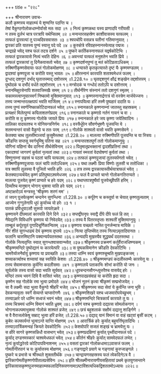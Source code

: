 +++
title = "२२८"

+++
श्रीनारायण उवाच-  
कलौ कृष्णस्य माहात्म्यं ये शृण्वन्ति पठन्ति च ।  
तेषां वैकुण्ठगोलोकधाम्नोर्वासो मतः सदा ॥१ ॥
नित्यं कृष्णकथा यस्य प्राणादपि गरीयसी ।  
न तस्य दुर्लभं चात्र परत्रापि यथेप्सितम् ॥२ ॥
मन्वन्तरसहस्रेण काशीवासस्य यत्फलम् ।  
तत्फलं द्वारवत्यां तु पञ्चदिवसवासतः ॥३ ॥
श्वपचोपि वसन्नत्र यतीनां गतिमाप्नुयात् ।  
द्वारकां प्रति यातस्य पुण्यं स्यात्तु पदे पदे ॥४ ॥
कुरुक्षेत्रे रविग्रहस्नानस्येत्याह पद्मजः ।  
चन्द्रग्रहे भवेद् यश्च फलं तदत्र दर्शने ॥५ ॥
पुष्करे कार्तिकस्नानफलं यद्वर्षकोटिभिः ।  
तत्फलं द्वारकावासे नित्यं भवति देहिनः ॥६ ॥
अवन्त्यां यत्फलं मनुशतेन भवति प्रिये ।  
तत्फलं द्वारकायां तु दिनैकवासतो भवेत् ॥७ ॥
कृष्णदर्शनपुण्यं तु मतं कोटिव्रताऽधिकम् ।  
रुक्मिणीकृष्णसेवायाः फलं गोलोकमोक्षणम् ॥८ ॥
धन्यास्ते कृतकृत्यास्ते दृष्टं यैः कृष्णमण्डलम् ।  
द्वादश्यां कृष्णपूजा च करोति यस्तु भावतः ॥५ ॥
क्षीरस्नानं कारयति शताश्वमेधजं फलम् ।  
दुग्धाद् दशगुणं दर्भाद् घृतात्तस्माद् दशोत्तरम् ॥1.228.१० ॥
घृताद्दशगुणं क्षौद्रं शङ्खेन तद्दशोत्तरम् ।  
पुष्पोदकं च दर्भोदं वर्धते तद्दशोत्तरम् ॥१ १॥
मन्त्रोदकं च गन्धोदं ततोऽपि च दशोत्तरम् ।  
स्नानमिक्षुरसेनापि शतवाजिमखैः समम् ॥१ २॥
तीर्थनीरेण संस्नानं ततो दशगुणं स्मृतम् ।  
सकामस्त्वाप्नुयात्स्वर्गं निष्कामो मुक्तिमाप्नुयात् ॥१३ ॥
कृष्णस्नानार्द्रगात्रं यो वस्त्रेण मार्जयेज्जनः ।  
तस्य जन्मान्तरलक्षपापं भवति मार्जितम् ॥१ ४॥
स्नापयित्वा हरिं तस्मै पुष्पहारं ददाति यः ।  
तस्य पुण्यं स्वर्णनिष्काकोटिदानफलं भवेत् ॥१५॥
स्नानकाले कृष्णनाम्नां जातस्तु सहस्रकम् ।  
प्रत्यक्षरं मिलेत्पुण्यं कपिलाशतगोप्रदम् ॥१६॥
स्नानकाले च कृष्णाग्रे नर्तनं गायनं च वा ।  
करोति स तु कृष्णस्य गोलोके जायते प्रियः ॥१७॥
स्नानकाले हरे जय कृष्णा जयेतिवादिनः ।  
तालिका वादयतश्च न योनियन्त्रनिर्गमः ॥१८॥
वस्त्रैर्धूपेन सौवर्णभूषणैः पूजयन्ति ये ।  
शतमन्वन्तरं वासो वैकुण्ठे च ततः परम् ॥१९॥
गोलोके शाश्वतो वासो भवति कृष्णसेवने ।  
केतक्या चाथ तुलसीमञ्जर्या कुसुमैस्तथा ॥1.228.२० ॥
मालत्या रुक्मिणीपतिं पूजयन्ति च या स्त्रियः ।  
क्रीडन्ति सप्तसु स्वर्गभूमिषु पतिना सह ॥२१ ॥
मन्वन्तरशतपूर्णं ततो गोलोकमाप्नुयुः ।  
योगिनां यज्ञिनां चैव दानिनां तीर्थसेविनाम् ॥२२॥
पितृमातृप्रभक्तानां द्वादशीव्रतिनां तथा ।  
एकादश्यां जागरणं कुर्वतां नृत्यतां तथा ॥२३॥
गायतां स्मरतां वेदघोषणां कुर्वतां तथा ।  
विष्णुनाम्नां सहस्रं च पठतां चापि यत्फलम् ॥२४॥
तत्फलं कृष्णपूजायां तुलस्यर्पणतो भवेत् ।  
रुक्मिणीकृष्णपूजायाः फलं चापि ततोऽधिकम् ॥२५॥
यथा लक्ष्मीः प्रिया विष्णोः तुलसी च ततोधिका ।  
यत्र क्वापि तुलस्या वै पूजितो भवति हरिः ॥२६ ॥
तत्र तस्य द्वारकायास्तीर्थयात्राफलं भवेत् ।  
केतक्याऽप्यर्चयेत् कृष्णं प्रतिपुष्पाऽश्वमेधजम् ॥२७॥
फलं वै प्राप्यते चान्ते गोलोकगतिराप्यते ।  
मालत्या पूजयेत् कृष्णं प्राप्यते च हरेः पदम् ॥२८॥
यथाप्तपत्रपुष्पैर्वा पूजयेच्छ्रीपतिं हरिम् ।  
दिव्याँश्च मानुषान् भोगान् भुक्त्वा याति हरेः पदम् ॥२९।  
अष्टाक्षरोऽयं मन्त्रस्तु 'श्रीकृष्णः शरणं मम' ।  
तं जपन् पूजयेत्कृष्णं चन्दनेन सुगन्धिना ॥1.228.३० ॥
कर्पूरेण च कस्तूर्या स चेयात् कृष्णतुल्यताम् ।  
आज्येन गुग्गुलेनापि धूपं कुर्याच्च यो हरेः ॥३ १ ।  
पातकं प्रविधूयाऽसौ सुरूपो जायतेऽक्षरे ।  
कृष्णायने दीपमालां कारयति दिने दिने ॥३२॥
सप्तद्वीपनृपः स्याद्वै दीपे दीपे फलं हि तत् ।  
नैवेद्यानि विविधानि कृष्णाय यो निवेदयेत् ॥३३॥
तस्य वै पितरस्तृप्ताः शाश्वतीं मुक्तिमाप्नुयुः ।  
ताम्बूलं कर्पूरयुतं पूगादिचूर्णिकान्वितम् ॥३४॥
कृष्णाय यच्छतो नास्ति पुनर्जन्मात्र मायिके ।  
नीरं शीतं सुगन्धाढ्यं देयं कृष्णाय तृप्तये ॥३५॥
नित्या तृप्तिर्भवेत् तस्य नित्याऽमृतादिपानतः ।  
फलानि चारुमिष्टानि पक्वान्यर्पयतस्तथा ॥३६॥
अन्यदपि मुखस्यैव शुद्ध्यर्थं ददतस्तथा ।  
गोलोके नित्यतृप्तिः स्यात् सुगन्धश्वासवान्भवेत् ॥३७॥
श्रीकृष्णस्य प्रक्रमणं कर्तुर्वैराजधिष्ण्यकम् ।  
श्रीकृष्णमन्दिरे पुष्पोद्यानं यः कारयेत्परि ॥३८॥
स पुष्पकविमानेन क्रीडति देवकोटिभिः ।  
चामरैर्व्यजनैर्वायुं कृष्णाय या प्रयच्छति ॥३॥
तस्या धाम्नि स्वयं कृष्णश्चूम्बति मुखपङ्कजम् ।  
शय्याकर्त्र्याश्च शय्यायां सह स्वपिति केशवः ॥1.228.४० ॥
श्रीकृष्णमण्डपं कदलीस्तम्भैः कारयेत्तु यः ।  
तस्य सेवामप्सरसः कुर्वन्ति कदलीसमाः ॥४१ ॥
कृष्णालये पताकाभिः शोभां करोति यो जनः ।  
सूर्यलोके तस्य वासो सदा भवति सूर्यवत् ॥४२॥
धूपचन्दनसौगन्ध्युत्तरैश्च वासयेद् हरेः ।  
मन्दिरं तस्य भवनं दिवि वै वासितं भवेत् ॥४३॥
कृष्णपादप्रसंवाहं या करोति हृदा सदा ।  
कृष्णेन सह गोलोके रमा भूत्वा प्रमोदते ॥४४॥
भोजनं नूतनं कृत्वा श्रीकृष्णं सम्प्रभोजयेत् ।  
सा वै लक्ष्मीः सदा भूत्वा वैकुण्ठे श्रीहरिं भजेत् ॥४५॥
श्रीकृष्णस्य सदा सेवां ये कुर्वन्ति जना भुवि ।  
देवकन्यावृताः स्वर्गे सेव्यन्ते चाप्सरोगणैः ॥४६ ॥
श्रीकृष्णशिखरे यश्च ध्वजमारोपयेच्छुभम् ।  
तस्याऽक्षरे परे धाम्नि सध्वजं भवनं भवेत् ॥४७॥
श्रीकृष्णमन्दिरे चित्रकार्यं कारयते तु यः ।  
तस्य चित्रमयं धाम्नि विमानं भवति ध्रुवम् ॥४८॥
दर्पणं यश्च कृष्णाग्रे दद्यात्स सोमलोकगान् ।  
भोगानाकल्पमाभुक्त्वा गोलोकं शाश्वतं व्रजेत् ॥४९॥
छत्रं बहुशलाकं सक्षौमं दद्यात्तु शार्ङ्गिणे ।  
स वै वैराजलोकेषु सम्राट् भूत्वा हरिं व्रजेत् ॥1.228.५०॥
दद्याद् यानं विमानं वा वाहं खट्वां बृसीं कटम् ।  
कुबेरः कल्पपर्यन्तं भूत्वाऽन्ते यान्ति मोक्षणम् ॥५१ ॥
आरार्त्रिकं हरेः कुर्यात् बहुवर्त्तिघृतादिभिः ।  
तस्याऽरार्त्रिकमन्वहं क्रियते देवकोटिभिः ॥५२॥
केशवोपरि सजलं शङ्खं च भ्रामयेत्तु यः ।  
स क्षीरे सागरे कृष्णसन्निधौ वासभाग् भवेत् ॥५३॥
कृष्णप्रदक्षिणां कुर्यात् पृथ्वीदानफलं पदे ।  
कुर्याद् दण्डनमस्कारं चाश्वमेधफलं भवेत् ॥५४॥
कीर्तनं श्रीहरेः कुर्यात् सामवेदफलं लभेत् ।  
नृत्यं कुर्याद्धरेरग्रे कोटिपापविनाशनम् ॥५५॥
वसतां द्वारकां गोलोकधामाऽऽवासजं फलम् ।  
गोमतीनीरपानं च यः कुर्यात्तस्य मोक्षणम् ॥५६॥
गङ्गाद्वारे प्रयागे च गङ्गायां कुरुजाङ्गले ।  
पुष्करे च प्रभासे च श्रीस्थले शुक्लतीर्थके ॥५७॥
चान्द्रायणसहस्रस्य फलं त्वेकदिनेऽत्र वै ।  
द्वारिकागोमतीकृष्णगोपीतालप्रसेविनः ॥५८॥
इति श्रीलक्ष्मीनारायणीयसहितायां प्रथमे कृतयुगसन्ताने द्वारिकावासकृष्णपूजनमाहात्म्यफलादिनिरूपणनामाऽष्टाविंशत्यधिकद्विशततमोऽध्यायः ॥२२८॥
    
